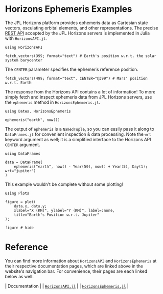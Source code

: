 # Horizons Ephemeris Examples

The JPL Horizons platform provides ephemeris data as Cartesian state vectors,
osculating orbital elements, and other representations. The precise
[REST API](https://ssd-api.jpl.nasa.gov/doc/horizons.html)
accepted by the JPL Horizons servers is implemented in Julia with `HorizonsAPI.jl`.

```@repl horizons-examples
using HorizonsAPI

fetch_vectors(399; format="text") # Earth's position w.r.t. the solar system barycenter
```

The `CENTER` parameter specifies the ephemeris reference position.

```@repl horizons-examples
fetch_vectors(499; format="text", CENTER="@399") # Mars' position w.r.t. Earth
```

The response from the Horizons API contains a lot of information! To more simply
fetch and inspect ephemeris data from JPL Horizons servers, use the `ephemeris`
method in `HorizonsEphemeris.jl`.

```@repl horizons-examples
using Dates, HorizonsEphemeris

ephemeris("earth", now())
```

The output of `ephemeris` is a `NamedTuple`, so you can easily pass it along to
`DataFrames.jl` for convenient inspection & data processing. Note the `wrt`
keyword argument as well; it is a simplified interface to the Horizons API
`CENTER` argument.

```@repl horizons-examples
using DataFrames

data = DataFrame(
    ephemeris("earth", now() - Year(50), now() + Year(5), Day(1); wrt="jupiter")
)
```

This example wouldn't be complete without some plotting!

```@repl horizons-examples
using Plots

figure = plot(
    data.x, data.y;
    xlabel="X (KM)", ylabel="Y (KM)", label=:none,
    title="Earth's Position w.r.t. Jupiter"
);
```

```@repl horizons-examples
figure # hide
```

# Reference

You can find more information about `HorizonsAPI` and `HorizonsEphemeris` at 
their respective documentation pages, which are linked above in the website's 
navigation bar. For convenience, their pages are each linked below as well. 

| Documentation |
| [`HorizonsAPI.jl`](docs/HorizonsAPI.jl/docs/stable) |
| [`HorizonsEphemeris.jl`](docs/HorizonsEphemeris.jl/docs/stable) |